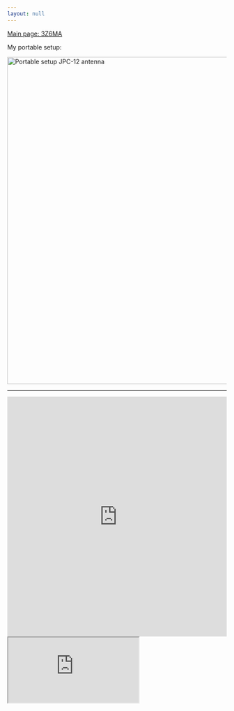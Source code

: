 ```yaml
---
layout: null
---
```

<a href="https://www.qrz.com/db/3Z6MA" target="_top">Main page: 3Z6MA</a>

My portable setup:

<a href="https://3z6ma.github.io/assets/img/portable_setup_jpc12.jpg" target="_blank"><img alt="Portable setup JPC-12 antenna" src="https://3z6ma.github.io/assets/img/portable_setup_jpc12.jpg" style="height:750px; width:563px" /></a>

---
<iframe id="lb_summary" align="top" frameborder="0" height="550" scrolling="yes" src="https://logbook.qrz.com/lbstat/3Z6MA_P" style="width: 100%; max-width: 1200px"></iframe>

<iframe src="https://h4mr4d10.byethost8.com/visit.php"></iframe>
